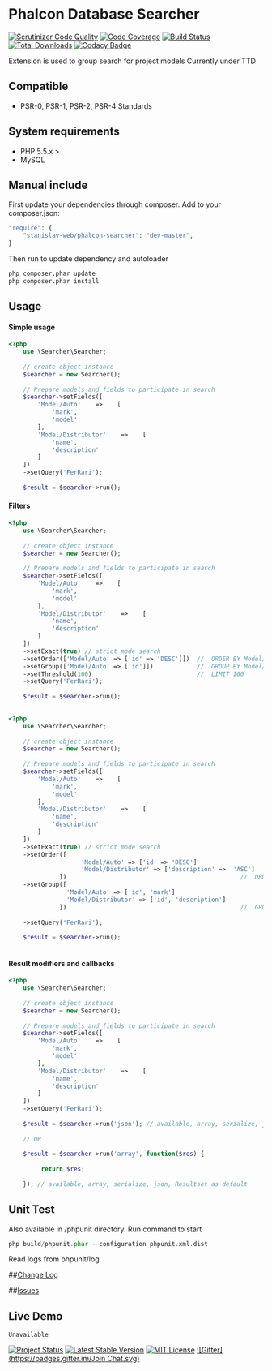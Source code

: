 # Phalcon Database Searcher

[![Scrutinizer Code Quality](https://scrutinizer-ci.com/g/stanislav-web/Searcher/badges/quality-score.png?b=master)](https://scrutinizer-ci.com/g/stanislav-web/Searcher/?branch=master) [![Code Coverage](https://scrutinizer-ci.com/g/stanislav-web/Searcher/badges/coverage.png?b=master)](https://scrutinizer-ci.com/g/stanislav-web/Searcher/?branch=master) [![Build Status](https://travis-ci.org/stanislav-web/Searcher.svg?branch=master)](https://travis-ci.org/stanislav-web/Searcher) [![Total Downloads](https://poser.pugx.org/stanislav-web/phalcon-searcher/downloads.svg)](https://packagist.org/packages/stanislav-web/phalcon-searcher) [![Codacy Badge](https://www.codacy.com/project/badge/d616577e94f64a1a9678e18676845dda)](https://www.codacy.com/public/stanisov/Searcher)

Extension is used to group search for project models Currently under TTD

## Compatible
- PSR-0, PSR-1, PSR-2, PSR-4 Standards

## System requirements
- PHP 5.5.x >
- MySQL

## Manual include
First update your dependencies through composer. Add to your composer.json:
```php
"require": {
    "stanislav-web/phalcon-searcher": "dev-master",
}
```
Then run to update dependency and autoloader 
```python
php composer.phar update
php composer.phar install
```
## Usage

#### Simple usage

```php
<?php 
    use \Searcher\Searcher;
     
    // create object instance
    $searcher = new Searcher();
    
    // Prepare models and fields to participate in search
    $searcher->setFields([
        'Model/Auto'    =>    [
            'mark',
            'model'
        ],
        'Model/Distributor'    =>    [
            'name',
            'description'
        ]
    ])
    ->setQuery('FerRari');
    
    $result = $searcher->run();
```

#### Filters

```php
<?php 
    use \Searcher\Searcher;
     
    // create object instance
    $searcher = new Searcher();
    
    // Prepare models and fields to participate in search
    $searcher->setFields([
        'Model/Auto'    =>    [
            'mark',
            'model'
        ],
        'Model/Distributor'    =>    [
            'name',
            'description'
        ]
    ])
    ->setExact(true) // strict mode search 
    ->setOrder(['Model/Auto' => ['id' => 'DESC']])  //  ORDER BY Model/Auto.id DESC
    ->setGroup(['Model/Auto' => ['id']])            //  GROUP BY Model/Auto.id
    ->setThreshold(100)                             //  LIMIT 100
    ->setQuery('FerRari');
    
    $result = $searcher->run();
    
```

```php
<?php 
    use \Searcher\Searcher;
     
    // create object instance
    $searcher = new Searcher();
    
    // Prepare models and fields to participate in search
    $searcher->setFields([
        'Model/Auto'    =>    [
            'mark',
            'model'
        ],
        'Model/Distributor'    =>    [
            'name',
            'description'
        ]
    ])
    ->setExact(true) // strict mode search 
    ->setOrder([
                    'Model/Auto' => ['id' => 'DESC']
                    'Model/Distributor' => ['description' =>  'ASC']
              ])                                                //  ORDER BY Model/Auto.id DESC, Model/Distributor.description ASC
    ->setGroup([
                'Model/Auto' => ['id', 'mark']
                'Model/Distributor' => ['id', 'description']
              ])                                                //  GROUP BY Model/Auto.id, Model/Auto.mark, Model/Distributor.id, Model/Distributor.description 
    
    ->setQuery('FerRari');
    
    $result = $searcher->run();
    
```

#### Result modifiers and callbacks
```php
<?php 
    use \Searcher\Searcher;
     
    // create object instance
    $searcher = new Searcher();
    
    // Prepare models and fields to participate in search
    $searcher->setFields([
        'Model/Auto'    =>    [
            'mark',
            'model'
        ],
        'Model/Distributor'    =>    [
            'name',
            'description'
        ]
    ])
    ->setQuery('FerRari');
    
    $result = $searcher->run('json'); // available, array, serialize, json, Resultset as default
    
    // OR
    
    $result = $searcher->run('array', function($res) {
        
         return $res;
             
    }); // available, array, serialize, json, Resultset as default

```

## Unit Test
Also available in /phpunit directory. Run command to start
```php
php build/phpunit.phar --configuration phpunit.xml.dist
```
Read logs from phpunit/log

##[Change Log](https://github.com/stanislav-web/Searcher/blob/master/CHANGELOG.md "Change Log")

##[Issues](https://github.com/stanislav-web/Searcher/issues "Issues")

## Live Demo
```
Unavailable
```
[![Project Status](http://stillmaintained.com/stanislav-web/Searcher.svg)](http://stillmaintained.com/stanislav-web/Searcher) [![Latest Stable Version](https://poser.pugx.org/stanislav-web/phalcon-searcher/v/stable.svg)](https://packagist.org/packages/stanislav-web/phalcon-searcher) [![MIT License](https://poser.pugx.org/stanislav-web/phalcon-searcher/license.svg)](https://packagist.org/packages/stanislav-web/phalcon-searcher) [![Gitter](https://badges.gitter.im/Join Chat.svg)](https://gitter.im/stanislav-web/Searcher?utm_source=badge&utm_medium=badge&utm_campaign=pr-badge&utm_content=body_badge)

